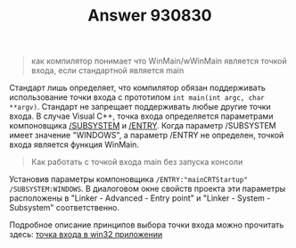 ﻿---
title: "Answer 930830"
se.owner.user_id: 240512
se.owner.display_name: "MSDN.WhiteKnight"
se.owner.link: "https://ru.stackoverflow.com/users/240512/msdn-whiteknight"
se.answer_id: 930830
se.question_id: 885517
se.post_type: answer
se.score: 8
se.is_accepted: True
---
<blockquote>
  <p>как компилятор понимает что WinMain/wWinMain является точкой входа, если стандартной является main</p>
</blockquote>

<p>Стандарт лишь определяет, что компилятор обязан поддерживать использование точки входа с прототипом <code>int main(int argc, char **argv)</code>. Стандарт не запрещает поддерживать любые другие точки входа. В случае Visual C++, точка входа определяется параметрами компоновщика <a href="https://docs.microsoft.com/en-us/cpp/build/reference/subsystem-specify-subsystem?view=vs-2017" rel="nofollow noreferrer">/SUBSYSTEM</a> и <a href="https://docs.microsoft.com/en-us/cpp/build/reference/entry-entry-point-symbol?view=vs-2017" rel="nofollow noreferrer">/ENTRY</a>. Когда параметр /SUBSYSTEM имеет значение "WINDOWS", а параметр /ENTRY не определен, точкой входа является функция WinMain.</p>

<blockquote>
  <p>Как работать с точкой входа main без запуска консоли</p>
</blockquote>

<p>Установив параметры компоновщика <code>/ENTRY:"mainCRTStartup" /SUBSYSTEM:WINDOWS</code>. В диалоговом окне свойств проекта эти параметры расположены в "Linker - Advanced - Entry point" и "Linker - System - Subsystem" соответственно. </p>

<p>Подробное описание принципов выбора точки входа можно прочитать здесь:  <a href="https://ru.stackoverflow.com/questions/867472/%D1%82%D0%BE%D1%87%D0%BA%D0%B0-%D0%B2%D1%85%D0%BE%D0%B4%D0%B0-%D0%B2-win32-%D0%BF%D1%80%D0%B8%D0%BB%D0%BE%D0%B6%D0%B5%D0%BD%D0%B8%D0%B8">точка входа в win32 приложении</a></p>
